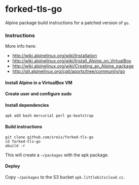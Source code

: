 # forked-tls-go
Alpine package build instructions for a patched version of `go`.

### Instructions

More info here: 
- http://wiki.alpinelinux.org/wiki/Installation
- http://wiki.alpinelinux.org/wiki/Install_Alpine_on_VirtualBox
- http://wiki.alpinelinux.org/wiki/Creating_an_Alpine_package
- http://git.alpinelinux.org/cgit/aports/tree/community/go

#### Install Alpine in a VirtualBox VM
#### Create user and configure sudo
#### Install dependencies

```bash
apk add bash mercurial perl go-bootstrap 
```

#### Build instructions

```
git clone github.com/sreis/forked-tls-go
cd forked-tls-go
abuild -r
```

This will create a `~/packages` with the apk package.

#### Deploy

Copy `~/packages` to the S3 bucket `apk.littlebitscloud.cc`.
